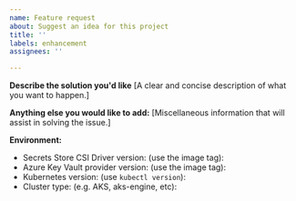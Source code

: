 ```yaml
---
name: Feature request
about: Suggest an idea for this project
title: ''
labels: enhancement
assignees: ''

---
```


**Describe the solution you'd like**
[A clear and concise description of what you want to happen.]


**Anything else you would like to add:**
[Miscellaneous information that will assist in solving the issue.]


**Environment:**

- Secrets Store CSI Driver version: (use the image tag):
- Azure Key Vault provider version: (use the image tag):
- Kubernetes version: (use `kubectl version`):
- Cluster type: (e.g. AKS, aks-engine, etc):